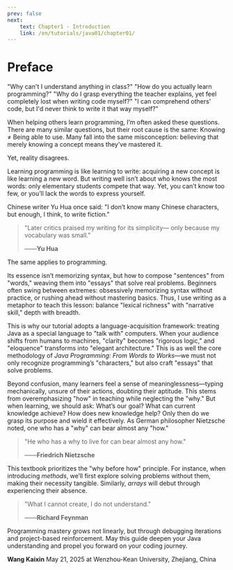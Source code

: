 ```yaml
---
prev: false
next: 
    text: Chapter1 - Introduction
    link: /en/tutorials/java01/chapter01/
---
```


# Preface


"Why can't I understand anything in class?"
"How do you actually learn programming?"
"Why do I grasp everything the teacher explains, yet feel completely lost when writing code myself?"
"I can comprehend others' code, but I'd never think to write it that way myself?"

<!-- 笔者在帮助他人学习编程时，常常会被问到这些问题。类似的问题还有很多，但是，它们背后的核心原因都是一样的：**知道 ≠ 会用**。许多人往往会有一个相同的误区，即认为只要我知道了某个知识点，就意味着我已经掌握这个知识点了。然而，事实并非如此。学习编程就像是学习写作，知道了一个新的知识点就像是认识了一个新字，可比谁的文章写得好绝不是比谁认识的字多——只有小学生会这样比赛，但想要写作又不能认识的字太少，否则想说话时无字可用，受限太大。中国作家余华曾表示：“我认识的汉字虽然不多，但是我认为写小说已经够了。” -->
When helping others learn programming, I’m often asked these questions. There are many similar questions, but their root cause is the same: Knowing ≠ Being able to use. Many fall into the same misconception: believing that merely knowing a concept means they’ve mastered it.

Yet, reality disagrees.

Learning programming is like learning to write: acquiring a new concept is like learning a new word. But writing well isn’t about who knows the most words: only elementary students compete that way. Yet, you can’t know too few, or you’ll lack the words to express yourself.

Chinese writer Yu Hua once said: "I don’t know many Chinese characters, but enough, I think, to write fiction."
> "Later critics praised my writing for its simplicity—
> only because my vocabulary was small."
> 
> ——**Yu Hua**

<!-- 编程亦是如此。编程能力的本质不在于记忆语法的多寡，真正的能力还在于如何遣“词”造“句”，将这些"字词"组合成解决实际问题的"文章"。许多初学者常容易陷入两种极端：要么执着于记忆每个语法细节却从不实践，要么急于求成却连基础概念都没吃透。因此，笔者希望借用写作这一例子，让广大读者都明白这样一个学习的道理，懂得平衡“辞藻的丰富”与“写作的技巧”，懂得平衡学习的深度和广度。 -->

The same applies to programming.

Its essence isn’t memorizing syntax, but how to compose "sentences" from "words," weaving them into "essays" that solve real problems. Beginners often swing between extremes: obsessively memorizing syntax without practice, or rushing ahead without mastering basics. Thus, I use writing as a metaphor to teach this lesson: balance "lexical richness" with "narrative skill," depth with breadth.

<!-- 正因如此，本教程采用语言习得的思维框架：将Java编程视为与计算机对话的特殊语言。当交流对象从人类变为计算机时，"表达清晰"的标准就转化为"逻辑严谨"，"文采斐然"则对应"架构优雅"。这也是《Java编程：从识字到创作》系列的核心方法论——我们不仅要认识编程语言的"汉字"，更要学会用它们写出解决问题的"文章"。 -->

This is why our tutorial adopts a language-acquisition framework: treating Java as a special language to "talk with" computers. When your audience shifts from humans to machines, "clarity" becomes "rigorous logic," and "eloquence" transforms into "elegant architecture." This is as well the core methodology of *Java Programming: From Words to Works*—we must not only recognize programming’s "characters," but also craft "essays" that solve problems.

<!-- 除了感到困惑，许多学习者在编程时还会经历一种“无意义感”，他们机械地敲着代码，却不知道自己在做什么，甚至开始怀疑自己是否适合编程。这是因为在大部分的教学中，我们常常过度强调“怎么做”，而常常忘记解释“为什么”。但其实，在学习一个新知识点时，我们应该知道我们当前的目标是什么、运用当前的知识我们可以做到什么、新的知识可以为我们做什么，只有这样，我们才能明白这个知识点存在的意义，才可以更好的运用各个知识。正如德国哲学家尼采所说的，一个人若知道自己的“Why”（为何），那就可以为此做到任何所需的“How”（如何）。 -->

Beyond confusion, many learners feel a sense of meaninglessness—typing mechanically, unsure of their actions, doubting their aptitude. This stems from overemphasizing "how" in teaching while neglecting the "why." But when learning, we should ask: What’s our goal? What can current knowledge achieve? How does new knowledge help? Only then do we grasp its purpose and wield it effectively. As German philosopher Nietzsche noted, one who has a "why" can bear almost any "how."
> "He who has a why to live for can bear almost any how."
>
> ——**Friedrich Nietzsche**

<!-- 本教材将尽量多地践行“先问为何，再学如何”的原则。例如，在引入“方法”的概念时，本教程会先带你体现不使用“方法”如何实现我们的目标，让你切身感受到为什么我们需要“方法”；在介绍“数组”时，本教程会先让你体验没有“数组”的编程体验，让你明白为什么我们需要“数组”。 -->

This textbook prioritizes the "why before how" principle. For instance, when introducing *methods*, we’ll first explore solving problems without them, making their necessity tangible. Similarly, *arrays* will debut through experiencing their absence.

> "What I cannot create, I do not understand."
>
> ——**Richard Feynman**

<!-- 编程能力的成长从来不是线性提升，而是在反复调试中积累经验，在项目实践中巩固基础的过程。希望本教程能够帮助你更好地理解Java编程，让你在编程的道路上越走越远。 -->

Programming mastery grows not linearly, but through debugging iterations and project-based reinforcement. May this guide deepen your Java understanding and propel you forward on your coding journey.

<!-- 王凯鑫
2025年5月21日
于温州肯恩大学 -->

**Wang Kaixin**
May 21, 2025
at Wenzhou-Kean University, Zhejiang, China